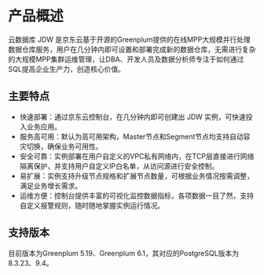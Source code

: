 # 产品概述

云数据库 JDW 是京东云基于开源的Greenplum提供的在线MPP大规模并行处理数据仓库服务，用户在几分钟内即可设置和部署完成新的数据仓库，无需进行复杂的大规模MPP集群运维管理，让DBA、开发人员及数据分析师专注于如何通过SQL提高企业生产力，创造核心价值。

## 主要特点

- 快速部署：通过京东云控制台，在几分钟内即可创建出 JDW 实例，可快速投入业务应用。
- 服务高可用：默认为高可用架构，Master节点和Segment节点均支持自动容灾切换，确保业务可用性。
- 安全可靠：实例部署在用户自定义的VPC私有网络内，在TCP层直接进行网络隔离保护，并支持用户自定义IP白名单，从访问源进行安全控制。
- 易扩展：实例支持升级节点规格和扩展节点数量，可根据业务情况按需调整，满足业务增长需求。
- 运维方便：控制台提供丰富的可视化监控数据指标，各项数据一目了然，支持自定义报警规则，随时随地掌握实例运行情况。

## 支持版本

目前版本为Greenplum 5.19、Greenplum 6.1，其对应的PostgreSQL版本为8.3.23、9.4。
